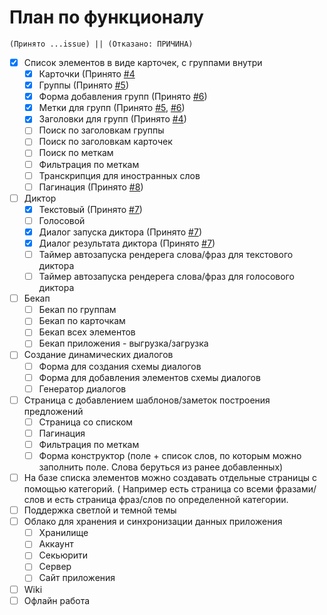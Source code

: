 # План по функционалу

`(Принято ...issue) || (Отказано: ПРИЧИНА)`

- [x] Список элементов в виде карточек, с группами внутри
  - [x] Карточки (Принято [#4](https://github.com/ManushovRodion/foreign-language-assistant/issues/4)
  - [x] Группы (Принято [#5](https://github.com/ManushovRodion/foreign-language-assistant/issues/5))
  - [x] Форма добавления групп (Принято [#6](https://github.com/ManushovRodion/foreign-language-assistant/issues/6))
  - [x] Метки для групп (Принято [#5](https://github.com/ManushovRodion/foreign-language-assistant/issues/5), [#6](https://github.com/ManushovRodion/foreign-language-assistant/issues/6))
  - [x] Заголовки для групп (Принято [#4](https://github.com/ManushovRodion/foreign-language-assistant/issues/4))
  - [ ] Поиск по заголовкам группы
  - [ ] Поиск по заголовкам карточек
  - [ ] Поиск по меткам
  - [ ] Фильтрация по меткам
  - [ ] Транскрипция для иностранных слов
  - [ ] Пагинация (Принято [#8](https://github.com/ManushovRodion/foreign-language-assistant/issues/8))
- [ ] Диктор
  - [x] Текстовый (Принято [#7](https://github.com/ManushovRodion/foreign-language-assistant/issues/7))
  - [ ] Голосовой
  - [x] Диалог запуска диктора (Принято [#7](https://github.com/ManushovRodion/foreign-language-assistant/issues/7))
  - [x] Диалог результата диктора (Принято [#7](https://github.com/ManushovRodion/foreign-language-assistant/issues/7))
  - [ ] Таймер автозапуска рендерега слова/фраз для текстового диктора
  - [ ] Таймер автозапуска рендерега слова/фраз для голосового диктора
- [ ] Бекап
  - [ ] Бекап по группам
  - [ ] Бекап по карточкам
  - [ ] Бекап всех элементов
  - [ ] Бекап приложения - выгрузка/загрузка
- [ ] Создание динамических диалогов
  - [ ] Форма для создания схемы диалогов
  - [ ] Форма для добавления элементов схемы диалогов
  - [ ] Генератор диалогов
- [ ] Страница с добавлением шаблонов/заметок построения предложений
  - [ ] Страница со списком
  - [ ] Пагинация
  - [ ] Фильтрация по меткам
  - [ ] Форма конструктор (поле + список слов, по которым можно заполнить поле. Слова беруться из ранее добавленных)
- [ ] На базе списка элементов можно создавать отдельные страницы с помощью категорий. ( Например есть страница со всеми фразами/слов и есть страница фраз/слов по определенной категории.
- [ ] Поддержка светлой и темной темы
- [ ] Облако для хранения и синхронизации данных приложения
  - [ ] Хранилище
  - [ ] Аккаунт
  - [ ] Секьюрити
  - [ ] Сервер
  - [ ] Сайт приложения
- [ ] Wiki
- [ ] Офлайн работа
